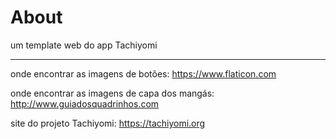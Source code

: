 # About
um template web do app Tachiyomi
<hr>

onde encontrar as imagens de botões: <a src="https://www.flaticon.com">https://www.flaticon.com</a>

onde encontrar as imagens de capa dos mangás: <a href="http://www.guiadosquadrinhos.com">http://www.guiadosquadrinhos.com</a>

site do projeto Tachiyomi: <a src="https://tachiyomi.org">https://tachiyomi.org</a>
